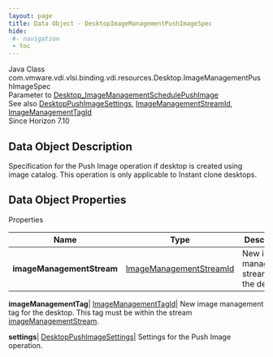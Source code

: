 ```yaml
---
layout: page
title: Data Object - DesktopImageManagementPushImageSpec
hide:
 #- navigation
 - toc
---
```






Java Class
    com.vmware.vdi.vlsi.binding.vdi.resources.Desktop.ImageManagementPushImageSpec  
Parameter to
     [Desktop_ImageManagementSchedulePushImage](vdi.resources.Desktop.md#imageManagementSchedulePushImage)  
See also
     [DesktopPushImageSettings](vdi.resources.Desktop.PushImageSettings.md), [ImageManagementStreamId](vdi.entity.ImageManagementStreamId.md), [ImageManagementTagId](vdi.entity.ImageManagementTagId.md)  
Since 
    Horizon 7.10

## Data Object Description 

Specification for the Push Image operation if desktop is created using image catalog. This operation is only applicable to Instant clone desktops. 

## Data Object Properties

Properties

Name |  Type |  Description   
---|---|---  
**imageManagementStream**| [ImageManagementStreamId](vdi.entity.ImageManagementStreamId.md)|  New image management stream for the desktop.   
  
**imageManagementTag**| [ImageManagementTagId](vdi.entity.ImageManagementTagId.md)|  New image management tag for the desktop. This tag must be within the stream [imageManagementStream](vdi.resources.Desktop.ImageManagementPushImageSpec.md#imageManagementStream).   
  
**settings**| [DesktopPushImageSettings](vdi.resources.Desktop.PushImageSettings.md)|  Settings for the Push Image operation.   
  
  
  
   
  
  

